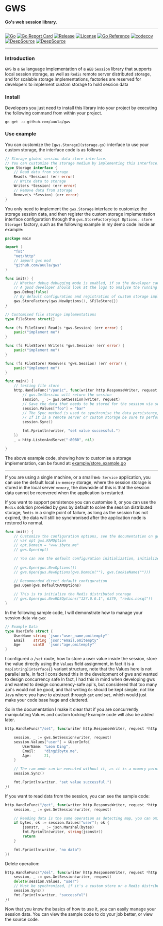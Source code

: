 # GWS
**Go's web session library.**

---
[![Go](https://github.com/auula/gws/actions/workflows/go-test.yml/badge.svg?event=push)](https://github.com/auula/gws/actions/workflows/go-test.yml)
[![Go Report Card](https://goreportcard.com/badge/github.com/auula/gws)](https://goreportcard.com/report/github.com/auula/gws)
[![Release](https://img.shields.io/github/v/release/auula/gws.svg?style=flat-square)](https://github.com/auula/gws)
[![License](https://img.shields.io/badge/license-MIT-db5149.svg)](https://github.com/auula/gws/blob/master/LICENSE)
[![Go Reference](https://pkg.go.dev/badge/github.com/auula/gws.svg)](https://pkg.go.dev/github.com/auula/gws)
[![codecov](https://codecov.io/gh/auula/gws/branch/dev/graph/badge.svg?token=btbed5BUUZ)](https://codecov.io/gh/auula/gws)
[![DeepSource](https://deepsource.io/gh/auula/gws.svg/?label=active+issues&show_trend=true)](https://deepsource.io/gh/auula/gws/?ref=repository-badge)
[![DeepSource](https://deepsource.io/gh/auula/gws.svg/?label=resolved+issues&show_trend=true)](https://deepsource.io/gh/auula/gws/?ref=repository-badge)

---

### Introduction

`GWS` is a `Go` language implementation of a `WEB` `Session` library that supports local session storage, as well as `Redis` remote server distributed storage, and for scalable storage implementations, factories are reserved for developers to implement custom storage to hold session data

### Install

Developers you just need to install this library into your project by executing the following command from within your project.

```shell
go get -u github.com/auula/gws
```

### Use example
You can customize the `[gws.Storage](storage.go)` interface to use your custom storage, the interface code is as follows:

```go
// Storage global session data store interface.
// You can customize the storage medium by implementing this interface.
type Storage interface {
	// Read data from storage
	Read(s *Session) (err error)
	// Write data to storage
	Write(s *Session) (err error)
	// Remove data from storage
	Remove(s *Session) (err error)
}
```
You only need to implement the `gws.Storage` interface to customize the storage session data, and then register the custom storage implementation interface configuration through the `gws.StoreFactory(opt Options, store Storage)` factory, such as the following example in my demo code inside an example:

```go
package main

import (
	"fmt"
	"net/http"
	// import gws mod
	"github.com/auula/gws"
)

func init() {
	// Whether debug debugging mode is enabled, if so the developer can see the session link log in the console
	// A good developer should look at the logs to analyse the running state of the application, not the debug function in the IDE
	gws.Debug(false)
	// By default configuration and registration of custom storage implementations
	gws.StoreFactory(gws.NewOptions(), &FileStore{})
}

// Customised file storage implementations
type FileStore struct{}

func (fs FileStore) Read(s *gws.Session) (err error) {
	panic("implement me")
}

func (fs FileStore) Write(s *gws.Session) (err error) {
	panic("implement me")
}

func (fs FileStore) Remove(s *gws.Session) (err error) {
	panic("implement me")
}

func main() {
	// testing file store
	http.HandleFunc("/panic", func(writer http.ResponseWriter, request *http.Request) {
		// gws.GetSession will return the session
		session, _ := gws.GetSession(writer, request)
		// Save the data that needs to be stored for the session via session.Values
		session.Values["foo"] = "bar"
		// The Sync method is used to synchronise the data persistence, although it can be left out if it is the default in-memory storage.
		// If it is a remote server or custom storage be sure to perform this method to synchronize data to other distributed ends
		session.Sync()

		fmt.Fprintln(writer, "set value successful.")
	})
	_ = http.ListenAndServe(":8080", nil)

}
```
The above example code, showing how to customise a storage implementation, can be found at: [example/store_example.go](./example/store_example.go)

---
If you are using a single machine, or a small `Web Service` application, you can use the default local `in-memory` storage, where the session storage is stored in the local server `memory`, the downside of this is that the session data cannot be recovered when the application is restarted.

If you want to support persistence you can customise it, or you can use the `Redis` solution provided by gws by default to solve the session distributed storage, `Redis` in a single point of failure, as long as the session has not expired, the data will still be synchronised after the application node is restored to normal.

```go
func init() {
	// Customize the configuration options, see the documentation on go.dev for details, or look at the source code
	// var opt gws.RAMOption
	// opt.Domain = "www.ibyte.me"
	// gws.Open(opt)

	// You can use the default configuration initialization, initialized by option function mode
	
	// gws.Open(gws.NewOptions())
	// gws.Open(gws.NewOptions(gws.Domain(""), gws.CookieName("")))

	// Recommended direct default configuration
	gws.Open(gws.DefaultRAMOptions)

	// This is to initialize the Redis distributed storage
	// gws.Open(gws.NewRDSOptions("127.0.0.1", 6379, "redis.nosql"))
}
```
In the following sample code, I will demonstrate how to manage your session data via `gws`:

```go
// Example Data
type UserInfo struct {
	UserName string `json:"user_name,omitempty"`
	Email    string `json:"email,omitempty"`
	Age      uint8  `json:"age,omitempty"`
}
```

I configured a  `/set` route, how to store a user value inside the session, store the value directly using the `Values` field assignment, in fact it is a `map[string]interface{}` variant structure, note that the Values here is not parallel safe, in fact I considered this in the development of gws and wanted to design concurrency safe In fact, I had this in mind when developing gws and wanted to design concurrency-safe api's, but considered that too many api's would not be good, and that writing `Go` should be kept simple, not like `Java` where you have to abstract through `get` and `set`, which would just make your code base huge and cluttered.

So in the documentation I make it clear that if you are concurrently manipulating Values and custom locking! Example code will also be added later.

```go
http.HandleFunc("/set", func(writer http.ResponseWriter, request *http.Request) {

	session, _ := gws.GetSession(writer, request)
	session.Values["user"] = &UserInfo{
		UserName: "Leon Ding",
		Email:    "ding@ibyte.me",
		Age:      21,
	}

	// The ram mode can be executed without it, as it is a memory pointer reference
	session.Sync()

	fmt.Fprintln(writer, "set value successful.")
})

```
If you want to read data from the session, you can see the sample code:

```go
http.HandleFunc("/get", func(writer http.ResponseWriter, request *http.Request) {
	session, _ := gws.GetSession(writer, request)

	// Reading data is the same operation as detecting map, you can omit this if operation if you can be sure that this must have a value
	if bytes, ok := session.Values["user"]; ok {
		jsonstr, _ := json.Marshal(bytes)
		fmt.Fprintln(writer, string(jsonstr))
		return
	}

	fmt.Fprintln(writer, "no data")
})
```
Delete operation:

```go
http.HandleFunc("/del", func(writer http.ResponseWriter, request *http.Request) {
	session, _ := gws.GetSession(writer, request)
	delete(session.Values, "user")
	// Must be synchronized, if it's a custom store or a Redis distributed store
	session.Sync()
	fmt.Fprintln(writer, "successful")
})
```

Now that you know the basics of how to use it, you can easily manage your session data. You can view the sample code to do your job better, or view the source code.
